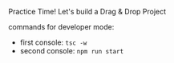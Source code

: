 Practice Time! Let's build a Drag & Drop Project

commands for developer mode:
- first console: `tsc -w`
- second console: `npm run start`
